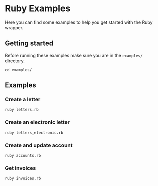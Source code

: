 # Ruby Examples

Here you can find some examples to help you get started with the Ruby wrapper. 

## Getting started
Before running these examples make sure you are in the `examples/` directory.
```
cd examples/
```

## Examples

### Create a letter
```
ruby letters.rb
```

### Create an electronic letter
```
ruby letters_electronic.rb
```

### Create and update account
```
ruby accounts.rb
```

### Get invoices
```
ruby invoices.rb
```
